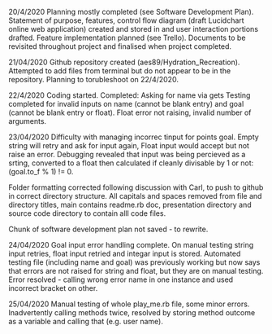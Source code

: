 20/4/2020
Planning mostly completed (see Software Development Plan). Statement of purpose, features, control flow diagram (draft Lucidchart online web application) created and stored in and user interaction portions drafted. Feature implementation planned (see Trello). Documents to be revisited throughout project and finalised when project completed.

21/04/2020
Github repository created (aes89/Hydration_Recreation). Attempted to add files from terminal but do not appear to be in the repository. Planning to torubleshoot on 22/4/2020.

22/4/2020
Coding started. Completed:
Asking for name via gets
Testing completed for invalid inputs on name (cannot be blank entry) and goal (cannot be blank entry or float). Float error not raising, invalid number of arguments.

23/04/2020
Difficulty with managing incorrec tinput for points goal. Empty string will retry and ask for input again, Float input would accept but not raise an error. Debugging revealed that input was being percieved as a srting, converted to a float then calculated if cleanly divisable by 1 or not:
(goal.to_f % 1) != 0.

Folder formatting corrected following discussion with Carl, to push to github in correct directory structure. All capitals and spaces removed from file and directory titles, main contains readme.rb doc, presentation directory and source code directory to contain alll code files.

Chunk of software development plan not saved - to rewrite.

24/04/2020
Goal input error handling complete. On manual testing string input retries, float input retried and integar input is stored. Automated testing file (including name and goal) was previously working but now says that errors are not raised for string and float, but they are on manual testing. 
Error resolved - calling wrong error name in one instance and used incorrect bracket on other.

25/04/2020
Manual testing of whole play_me.rb file, some minor errors. Inadvertently calling methods twice, resolved by storing method outcome as a variable and calling that (e.g. user name).
